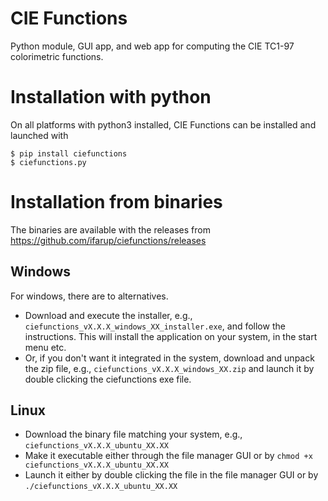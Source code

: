 # CIE Functions

Python module, GUI app, and web app for computing the CIE TC1-97 colorimetric functions.

# Installation with python

On all platforms with python3 installed, CIE Functions can be installed and launched with
```console
$ pip install ciefunctions
$ ciefunctions.py
```

# Installation from binaries

The binaries are available with the releases from https://github.com/ifarup/ciefunctions/releases

## Windows

For windows, there are to alternatives.

* Download and execute the installer, e.g., `ciefunctions_vX.X.X_windows_XX_installer.exe`, and follow the instructions. This will install the application on your system, in the start menu etc.
* Or, if you don't want it integrated in the system, download and unpack the zip file, e.g., `ciefunctions_vX.X.X_windows_XX.zip` and launch it by double clicking the ciefunctions exe file.

## Linux

* Download the binary file matching your system, e.g., `ciefunctions_vX.X.X_ubuntu_XX.XX`
* Make it executable either through the file manager GUI or by `chmod +x ciefunctions_vX.X.X_ubuntu_XX.XX`
* Launch it either by double clicking the file in the file manager GUI or by `./ciefunctions_vX.X.X_ubuntu_XX.XX`
